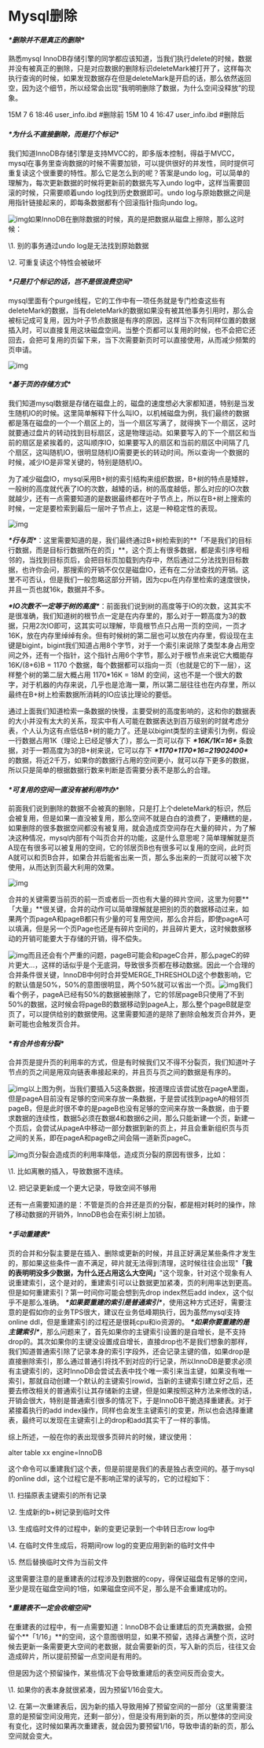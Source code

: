 # Mysql删除

#### ***\*删除并不是真正的删除\****

熟悉mysql InnoDB存储引擎的同学都应该知道，当我们执行delete的时候，数据并没有被真正的删除，只是对应数据的删除标识deleteMark被打开了，这样每次执行查询的时候，如果发现数据存在但是deleteMark是开启的话，那么依然返回空，因为这个细节，所以经常会出现“我明明删除了数据，为什么空间没释放”的现象。

15M 7 6 18:46 user_info.ibd #删除前
15M 10 4 16:47 user_info.ibd #删除后

#### ***\*为什么不直接删除，而是打个标记\****

我们知道InnoDB存储引擎是支持MVCC的，即多版本控制，得益于MVCC，mysql在事务里查询数据的时候不需要加锁，可以提供很好的并发性，同时提供可重复读这个很重要的特性。那么它是怎么到的呢？答案是undo log，可以简单的理解为，每次更新数据的时候将更新前的数据先写入undo log中，这样当需要回滚的时候，只需要顺着undo log找到历史数据即可。undo log与原始数据之间是用指针链接起来的，即每条数据都有个回滚指针指向undo log。

![img](mysql删除.assets/wps18BF.tmp.png)如果InnoDB在删除数据的时候，真的是把数据从磁盘上擦除，那么这时候：

\1. 别的事务通过undo log是无法找到原始数据

\2. 可重复读这个特性会被破坏

#### ***\*只是打个标记的话，岂不是很浪费空间\****

mysql里面有个purge线程，它的工作中有一项任务就是专门检查这些有deleteMark的数据，当有deleteMark的数据如果没有被其他事务引用时，那么会被标记成可复用，因为叶子节点数据是有序的原因，这样当下次有同样位置的数据插入时，可以直接复用这块磁盘空间。当整个页都可以复用的时候，也不会把它还回去，会把可复用的页留下来，当下次需要新页时可以直接使用，从而减少频繁的页申请。

![img](mysql删除.assets/wps18C0.tmp.png) 

#### ***\*基于页的存储方式\****

我们知道mysql数据是存储在磁盘上的，磁盘的速度想必大家都知道，特别是当发生随机IO的时候。这里简单解释下什么叫IO，以机械磁盘为例，我们最终的数据都是落在磁盘的一个一个扇区上的，当一个扇区写满了，就得换下一个扇区，这时就要通过盘片的转动找到目标扇区，这是物理运动。如果要写入的下一个扇区和当前的扇区是紧挨着的，这叫顺序IO，如果要写入的扇区和当前的扇区中间隔了几个扇区，这叫随机IO，很明显随机IO需要更长的转动时间。所以查询一个数据的时候，减少IO是非常关键的，特别是随机IO。

为了减少磁盘IO，mysql采用B+树的索引结构来组织数据，B+树的特点是矮胖，一般树的高度就代表了IO的次数，越矮的话，树的高度越低，那么对应的IO次数就越少，还有一点需要知道的是数据最终都在叶子节点上，所以在B+树上搜索的时候，一定是要检索到最后一层叶子节点上，这是一种稳定性的表现。

![img](mysql删除.assets/wps18C1.tmp.png) 

***\*行与页\****：这里需要知道的是，我们最终通过B+树检索到的**「不是我们的目标行数据，而是目标行数据所在的页」**，这个页上有很多数据，都是索引序号相邻的，当找到目标页后，会把目标页加载到内存中，然后通过二分法找到目标数据，也许你会问，那搜索的开销不仅仅是磁盘IO，还有在二分法查找的开销。这里不可否认，但是我们一般忽略这部分开销，因为cpu在内存里检索的速度很快，并且一页也就16k，数据并不多。

***\*IO次数不一定等于树的高度\****：前面我们说到树的高度等于IO的次数，这其实不是很准确，我们知道树的根节点一定是在内存里的，那么对于一颗高度为3的数据，只用2次IO即可，这其实可以理解，毕竟根节点只占用一页的空间，一页才16K，放在内存里绰绰有余。但有时候树的第二层也可以放在内存里，假设现在主键是bigint，bigint我们知道占用8个字节，对于一个索引来说除了类型本身占用空间之外，还有一个指针，这个指针占用6个字节，那么对于根节点来说它大概能存 16K/(8+6)B = 1170 个数据，每个数据都可以指向一页（也就是它的下一层），这样整个树的第二层大概占用 1170*16K = 18M 的空间，这也不是一个很大的数字，对于机器的内存来说，几乎也是沧海一粟，所以第二层往往也在内存里，所以最终在B+树上检索数据所消耗的IO应该比理论的要低。

通过上面我们知道检索一条数据的快慢，主要受树的高度影响的，这和你的数据表的大小并没有太大的关系，现实中有人可能在数据表达到百万级别的时就考虑分表，个人认为这有点低估B+树的能力了。还是以bigint类型的主键索引为例，假设一行数据占用1K（理论上已经足够大了），那么一页可以存下 ***\*16K/1K=16\**** 条数据，对于一颗高度为3的B+树来说，它可以存下 ***\*1170\*1170\*16=21902400\**** 的数据，将近2千万，如果你的数据行占用的空间更小，就可以存下更多的数据，所以只是简单的根据数据行数来判断是否需要分表不是那么的合理。

#### ***\*可复用的空间一直没有被利用咋办\****

前面我们说到删除的数据不会被真的删除，只是打上个deleteMark的标识，然后会被复用，但是如果一直没被复用，那么空间不就是白白的浪费了，更糟糕的是，如果删除的很多数据空间都没有被复用，就会造成页空间存在大量的碎片，为了解决这种情况，mysql内部有个叫页合并的功能，这是什么意思呢？简单理解就是页A现在有很多可以被复用的空间，它的邻居页B也有很多可以复用的空间，此时页A就可以和页B合并，如果合并后能省出来一页，那么多出来的一页就可以被下次使用，从而达到页最大利用的效果。

![img](mysql删除.assets/wps18C2.tmp.png) 

合并的关键需要当前页的前一页或者后一页也有大量的碎片空间，这里为何要**「大量」**很关键，合并的动作可以简单理解就是把别的页的数据移动过来，如果两个页pageA和pageB都只有少量的可复用空间，那么合并后，即使pageA可以填满，但是另一个页Page也还是有碎片空间的，并且碎片更大，这时候数据移动的开销可能要大于存储的开销，得不偿失。

![img](mysql删除.assets/wps18C3.tmp.png)而且还会有个严重的问题，pageB可能会和pageC合并，那么pageC的碎片更大...，这样的话似乎是个无底洞，导致很多页都在移动数据。因此一个合理的合并条件很关键，InnoDB中何时合并受MERGE_THRESHOLD这个参数影响，它的默认值是50%，50%的意图很明显，两个50%就可以省出一个页。![img](mysql删除.assets/wps18C4.tmp.png)我们看个例子，pageA已经有50%的数据被删除了，它的邻居pageB只使用了不到50%的数据，这时候会将pageB的数据移动到pageA上，那么整个pageB就是空页了，可以提供给别的数据使用。这里需要知道的是除了删除会触发页合并外，更新可能也会触发页合并。

#### ***\*有合并也有分裂\****

合并页是提升页的利用率的方式，但是有时候我们又不得不分裂页，我们知道叶子节点的页之间是用双向链表串接起来的，并且页与页之间的数据是有序的。

![img](mysql删除.assets/wps18D5.tmp.png)以上图为例，当我们要插入5这条数据，按道理应该尝试放在pageA里面，但是pageA目前没有足够的空间来存放一条数据，于是尝试找到pageA的相邻页pageB，但是此时很不幸的是pageB也没有足够的空间来存放一条数据，由于要求数据的连续性，数据5必须在数据4和数据6之间，那么只能新建一个页，新建一个页后，会尝试从pageA中移动一部分数据到新的页上，并且会重新组织页与页之间的关系，即在pageA和pageB之间会隔一道新页pageC。

![img](mysql删除.assets/wps18D6.tmp.png)页分裂会造成页的利用率降低，造成页分裂的原因有很多，比如：

\1. 比如离散的插入，导致数据不连续。

\2. 把记录更新成一个更大记录，导致空间不够用

还有一点需要知道的是：不管是页的合并还是页的分裂，都是相对耗时的操作，除了移动数据的开销外，InnoDB也会在索引树上加锁。

#### ***\*手动重建表\****

页的合并和分裂主要是在插入、删除或更新的时候，并且正好满足某些条件才发生的，那如果这些条件一直不满足，碎片就无法得到清理，这时候往往会出现"**「我的表明明没多少数据，为什么还占用这么大空间」**"这个现象，针对这个现象有人说重建索引，这个是对的，重建索引可以让数据更加紧凑，页的利用率达到更高。但是如何重建索引？第一时间你可能会想到先drop index然后add index，这个似乎不是那么准确。
***\*如果要重建的索引是普通索引\****，使用这种方式还好，需要注意的是假如你的业务TPS很大，建议在业务低峰期执行，因为虽然mysql支持online ddl，但是重建索引的过程还是很耗cpu和io资源的。
***\*如果你要重建的是主键索引\****，那么问题来了，首先如果你的主键索引设置的是自增长，是不支持drop的。其次如果你的主键没设置成自增长，直接drop也不是我们想象的那样，我们知道普通索引除了记录本身的索引字段外，还会记录主键的值，如果drop是直接删除索引，那么通过普通引将找不到对应的行记录，所以InnoDB是要求必须有主键索引的，这时InnoDB会尝试去表中找个唯一索引来当主键，如果没有唯一索引，那就自动创建一个默认的主键索引rowid，当新的主键索引建立好之后，还要去修改相关的普通索引让其存储新的主键，但是如果按照这种方法来修改的话，开销会很大，特别是普通索引很多的情况下，于是InnoDB干脆选择重建表。对于紧接着执行的add index操作，同样也会发生主键索引的变更，所以也会选择重建表，最终可以发现在主键索引上的drop和add其实干了一样的事情。

综上所述，一般在你的表出现很多页碎片的时候，建议使用：

alter table xx engine=InnoDB

这个命令可以重建我们这个表，但是前提是我们的表是独占表空间的。基于mysql的online ddl，这个过程它是不影响正常的读写的，它的过程如下：

\1. 扫描原表主键索引的所有记录

\2. 生成新的b+树记录到临时文件

\3. 生成临时文件的过程中，新的变更记录到一个中转日志row log中

\4. 在临时文件生成后，将期间row log的变更应用到新的临时文件中

\5. 然后替换临时文件为当前文件

这里需要注意的是重建表的过程涉及到数据的copy，得保证磁盘有足够的空间，至少是现在磁盘空间的1倍，如果磁盘空间不足，那么是不会重建成功的。

#### ***\*重建表不一定会收缩空间\****

在重建表的过程中，有一点需要知道：InnoDB不会让重建后的页充满数据，会预留个**「1/16」**的空间，这个意图很明显，如果不预留，选择占满整个页，这时候去更新一条需要更大空间的老数据，就会需要新的页，写入新的页后，往往又会造成碎片，所以提前预留一点空间是有用的。

但是因为这个预留操作，某些情况下会导致重建后的表空间反而会变大。

\1. 如果你的表本身就很紧凑，因为预留1/16会变大。

\2. 在第一次重建表后，因为新的插入导致用掉了预留空间的一部分（这里需要注意的是预留空间没用完，还剩一部分），但是没有用到新的页，所以整体的空间没有变化，这时候如果再次重建表，就会因为要预留1/16，导致申请的新的页，那么空间就会变大。

 